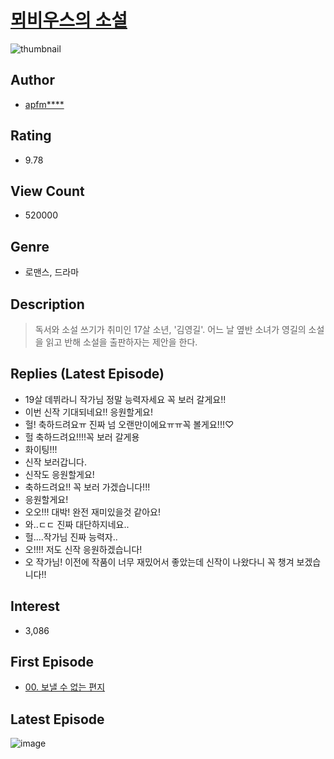 # [뫼비우스의 소설](https://comic.naver.com/bestChallenge/list?titleId=726585)
![thumbnail](https://image-comic.pstatic.net/user_contents_data/challenge_comic/2019/06/21/273635/thumbnail_202x164ed3ee4a1_5237_4b0a_9d60_a22519716ee1_00001778.JPEG)

## Author
- [apfm****](https://comic.naver.com/artistTitle?id=273635)

## Rating
- 9.78

## View Count
- 520000

## Genre
- 로맨스, 드라마

## Description
> 독서와 소설 쓰기가 취미인 17살 소년, '김영길'. 어느 날 옆반 소녀가 영길의 소설을 읽고 반해 소설을 출판하자는 제안을 한다.

## Replies (Latest Episode)
- 19살 데뷔라니 작가님 정말 능력자세요 꼭 보러 갈게요!!
- 이번 신작 기대되네요!! 응원할게요!
- 헐! 축하드려요ㅠ 진짜 넘 오랜만이에요ㅠㅠ꼭 볼게요!!!♡
- 헐 축하드려요!!!!꼭 보러 갈게용
- 화이팅!!!
- 신작 보러갑니다.
- 신작도 응원할게요!
- 축하드려요!! 꼭 보러 가겠습니다!!!
- 응원할게요!
- 오오!!! 대박! 완전 재미있을것 같아요!
- 와..ㄷㄷ 진짜 대단하지네요..
- 헐....작가님 진짜 능력자..
- 오!!!! 저도 신작 응원하겠습니다!
- 오 작가님! 이전에 작품이 너무 재밌어서 좋았는데 신작이 나왔다니 꼭 챙겨 보겠습니다!!

## Interest
- 3,086

## First Episode
- [00. 보낼 수 없는 편지](https://comic.naver.com/bestChallenge/detail?titleId=726585&no=1)

## Latest Episode
![image](https://image-comic.pstatic.net/user_contents_data/challenge_comic/2021/05/27/273635/upload_3689352122689140020.jpeg)
